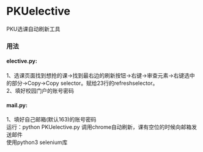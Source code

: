# PKUelective
PKU选课自动刷新工具
### 用法
#### elective.py:

1、选课页面找到想抢的课->找到最右边的刷新按钮->右键->审查元素->右键选中的部分->Copy->Copy selector。赋给23行的refreshselector。  
2、填好校园门户的账号密码

#### mail.py:

1、填好自己邮箱(默认163)的账号密码  
运行：python PKUelective.py
调用chrome自动刷新，课有空位的时候向邮箱发送邮件  
使用python3 selenium库

